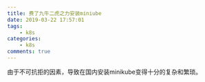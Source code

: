 ```yaml
---
title: 费了九牛二虎之力安装miniube
date: 2019-03-22 17:57:01
tags:
    - k8s
categories:
    - k8s
comments: true
---
```


由于不可抗拒的因素，导致在国内安装minikube变得十分的复杂和繁琐。

<!-- more -->